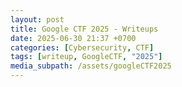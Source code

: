```yaml
---
layout: post
title: Google CTF 2025 - Writeups
date: 2025-06-30 21:37 +0700
categories: [Cybersecurity, CTF]
tags: [writeup, GoogleCTF, "2025"]
media_subpath: /assets/googleCTF2025
---
```

